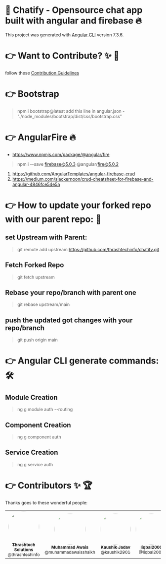 # 💬 Chatify - Opensource chat app built with angular and firebase 🔥

This project was generated with [Angular CLI](https://github.com/angular/angular-cli) version 7.3.6.

# 👉 Want to Contribute? ✨ 🔋
follow these [Contribution Guidelines](https://github.com/thrashtechinfo/chatify/blob/main/Contributing.md)

# 👉 Bootstrap
> npm i bootstrap@latest
> add this line in angular.json - "./node_modules/bootstrap/dist/css/bootstrap.css"

# 👉 AngularFire 🔥
- https://www.npmjs.com/package/@angular/fire
> npm i --save firebase@5.0.3 @angular/fire@5.0.2

1. https://github.com/AngularTemplates/angular-firebase-crud
2. https://medium.com/slackernoon/crud-cheatsheet-for-firebase-and-angular-4846fce54e5a

# 👉 How to update your forked repo with our parent repo: 🔗

## set Upstream with Parent:
> git remote add upstream https://github.com/thrashtechinfo/chatify.git

## Fetch Forked Repo
> git fetch upstream 

## Rebase your repo/branch with parent one
> git rebase upstream/main

## push the updated got changes with your repo/branch
> git push origin main

# 👉 Angular CLI generate commands: 🛠

## Module Creation
> ng g module auth --routing

## Component Creation
> ng g component auth

## Service Creation
> ng g service auth

# 👉 Contributors ✨ 🏆

Thanks goes to these wonderful people:

<table>
  <tbody>
    <tr>
      <td align="center">
        <a href="https://github.com/thrashtechinfo" rel="nofollow">
          <img src="https://avatars2.githubusercontent.com/u/72252901?s=460&u=615081a4b9a97dfe658e50a2c5b4572279e0b6f1&v=4" width="100px;" alt="" style="max-width:100%; border-radius: 50%;"><br>
          <sub><b>Thrashtech Solutions</b></sub><br>
          <sub>@thrashtechinfo</sub>
        </a>
      </td>
      <td align="center">
        <a href="https://github.com/muhammadawaisshaikh" rel="nofollow">
          <img src="https://avatars2.githubusercontent.com/u/24633059?s=460&u=19555ad8fcd6f89b231927b19650d05193d257e0&v=4" width="100px;" alt="" style="max-width:100%; border-radius: 50%;"><br>
          <sub><b>Muhammad Awais</b></sub><br>
          <sub>@muhammadawaisshaikh</sub>
        </a>
      </td>
      <td align="center">
        <a href="https://github.com/kaushik2901" rel="nofollow">
          <img src="https://avatars3.githubusercontent.com/u/34202870?s=460&u=b3dde1cd1554059ac73da8b746eb6fc3a8365d37&v=4" width="100px;" alt="" style="max-width:100%; border-radius: 50%;"><br>
          <sub><b>Kaushik Jadav</b></sub><br>
          <sub>@kaushik2901</sub>
        </a>
      </td>
      <td align="center">
        <a href="https://github.com/Iiqbal2000" rel="nofollow">
          <img src="https://avatars1.githubusercontent.com/u/52209787?s=460&v=4" width="100px;" alt="" style="max-width:100%; border-radius: 50%;"><br>
          <sub><b>Iiqbal2000</b></sub><br>
          <sub>@Iiqbal2000</sub>
        </a>
      </td>
      <td align="center">
        <a href="https://github.com/puneetsaluja100" rel="nofollow">
          <img src="https://avatars1.githubusercontent.com/u/23734712?s=460&v=4" width="100px;" alt="" style="max-width:100%; border-radius: 50%;"><br>
          <sub><b>Puneet Saluja</b></sub><br>
          <sub>@puneetsaluja100</sub>
        </a>
      </td>
      <td align="center">
        <a href="https://github.com/prateek1515" rel="nofollow">
          <img src="https://avatars3.githubusercontent.com/u/56874791?s=460&v=4" width="100px;" alt="" style="max-width:100%; border-radius: 50%;"><br>
          <sub><b>Prateek</b></sub><br>
          <sub>@prateek1515</sub>
        </a>
      </td>
    </tr>
  </tbody>
</table>
